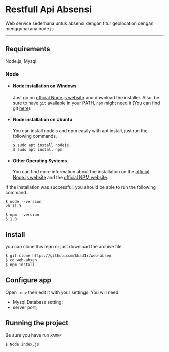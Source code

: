# Restfull Api Absensi

Web service sederhana untuk absensi dengan fitur geolocation dengan menggunakana node.js

---

## Requirements

Node.js, Mysql.

### Node

- #### Node installation on Windows

  Just go on [official Node.js website](https://nodejs.org/) and download the installer.
  Also, be sure to have `git` available in your PATH, `npm` might need it (You can find git [here](https://git-scm.com/)).

- #### Node installation on Ubuntu

  You can install nodejs and npm easily with apt install, just run the following commands.

      $ sudo apt install nodejs
      $ sudo apt install npm

- #### Other Operating Systems
  You can find more information about the installation on the [official Node.js website](https://nodejs.org/) and the [official NPM website](https://npmjs.org/).

If the installation was successful, you should be able to run the following command.

    $ node --version
    v8.11.3

    $ npm --version
    6.1.0

## Install

you can clone this repo or just download the archive file

    $ git clone https://github.com/khad1r/web-absen
    $ cd web-absen
    $ npm install

## Configure app

Open `.env` then edit it with your settings. You will need:

- Mysql Database setting;
- server port;

## Running the project

Be sure you have run `XAMPP`

    $ Node index.js
